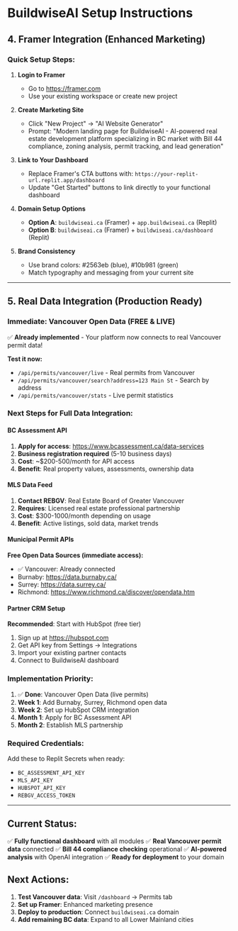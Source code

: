 # BuildwiseAI Setup Instructions

## 4. Framer Integration (Enhanced Marketing)

### Quick Setup Steps:

1. **Login to Framer**
   - Go to https://framer.com
   - Use your existing workspace or create new project

2. **Create Marketing Site**
   - Click "New Project" → "AI Website Generator"
   - Prompt: "Modern landing page for BuildwiseAI - AI-powered real estate development platform specializing in BC market with Bill 44 compliance, zoning analysis, permit tracking, and lead generation"

3. **Link to Your Dashboard**
   - Replace Framer's CTA buttons with: `https://your-replit-url.replit.app/dashboard`
   - Update "Get Started" buttons to link directly to your functional dashboard

4. **Domain Setup Options**
   - **Option A**: `buildwiseai.ca` (Framer) + `app.buildwiseai.ca` (Replit)
   - **Option B**: `buildwiseai.ca` (Framer) + `buildwiseai.ca/dashboard` (Replit)

5. **Brand Consistency**
   - Use brand colors: #2563eb (blue), #10b981 (green)
   - Match typography and messaging from your current site

---

## 5. Real Data Integration (Production Ready)

### Immediate: Vancouver Open Data (FREE & LIVE)
✅ **Already implemented** - Your platform now connects to real Vancouver permit data!

**Test it now:**
- `/api/permits/vancouver/live` - Real permits from Vancouver
- `/api/permits/vancouver/search?address=123 Main St` - Search by address
- `/api/permits/vancouver/stats` - Live permit statistics

### Next Steps for Full Data Integration:

#### BC Assessment API
1. **Apply for access**: https://www.bcassessment.ca/data-services
2. **Business registration required** (5-10 business days)
3. **Cost**: ~$200-500/month for API access
4. **Benefit**: Real property values, assessments, ownership data

#### MLS Data Feed
1. **Contact REBGV**: Real Estate Board of Greater Vancouver
2. **Requires**: Licensed real estate professional partnership
3. **Cost**: $300-1000/month depending on usage
4. **Benefit**: Active listings, sold data, market trends

#### Municipal Permit APIs
**Free Open Data Sources (immediate access):**
- ✅ Vancouver: Already connected
- Burnaby: https://data.burnaby.ca/
- Surrey: https://data.surrey.ca/
- Richmond: https://www.richmond.ca/discover/opendata.htm

#### Partner CRM Setup
**Recommended**: Start with HubSpot (free tier)
1. Sign up at https://hubspot.com
2. Get API key from Settings → Integrations
3. Import your existing partner contacts
4. Connect to BuildwiseAI dashboard

### Implementation Priority:
1. ✅ **Done**: Vancouver Open Data (live permits)
2. **Week 1**: Add Burnaby, Surrey, Richmond open data
3. **Week 2**: Set up HubSpot CRM integration
4. **Month 1**: Apply for BC Assessment API
5. **Month 2**: Establish MLS partnership

### Required Credentials:
Add these to Replit Secrets when ready:
- `BC_ASSESSMENT_API_KEY`
- `MLS_API_KEY` 
- `HUBSPOT_API_KEY`
- `REBGV_ACCESS_TOKEN`

---

## Current Status:
✅ **Fully functional dashboard** with all modules
✅ **Real Vancouver permit data** connected
✅ **Bill 44 compliance checking** operational
✅ **AI-powered analysis** with OpenAI integration
✅ **Ready for deployment** to your domain

## Next Actions:
1. **Test Vancouver data**: Visit `/dashboard` → Permits tab
2. **Set up Framer**: Enhanced marketing presence
3. **Deploy to production**: Connect `buildwiseai.ca` domain
4. **Add remaining BC data**: Expand to all Lower Mainland cities